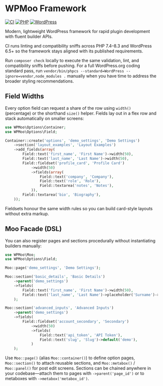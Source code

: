 # WPMoo Framework

[![CI](https://github.com/wpmoo-org/wpmoo/actions/workflows/ci.yml/badge.svg)](https://github.com/wpmoo-org/wpmoo/actions/workflows/ci.yml)
[![PHP](https://img.shields.io/badge/php-%3E%3D7.4-777bb4?logo=php)](https://www.php.net/releases/)
[![WordPress](https://img.shields.io/badge/wordpress-tested%206.5%20+-21759b?logo=wordpress)](https://wordpress.org/news/category/releases/)

Modern, lightweight WordPress framework for rapid plugin development with fluent builder APIs.

CI runs linting and compatibility sniffs across PHP 7.4–8.3 and WordPress 6.5+ so the framework stays aligned with its published requirements.

Run `composer check` locally to execute the same validation, lint, and compatibility sniffs before pushing. For a full WordPress.org coding standard pass, run `vendor/bin/phpcs --standard=WordPress --ignore=vendor,node_modules .` manually when you have time to address the broader styling recommendations.

## Field Widths

Every option field can request a share of the row using `width()` (percentage) or the shorthand `size()` helper. Fields lay out in a flex row and stack automatically on smaller screens:

```php
use WPMoo\Options\Container;
use WPMoo\Options\Field;

Container::create('options', 'demo_settings', 'Demo Settings')
    ->section('layout_examples', 'Layout Examples')
    ->add_fields(array(
        Field::text('first_name', 'First Name')->width(50),
        Field::text('last_name', 'Last Name')->width(50),
        Field::fieldset('profile_card', 'Profile Card')
            ->width(50)
            ->fields(array(
                Field::text('company', 'Company'),
                Field::text('role', 'Role'),
                Field::textarea('notes', 'Notes'),
            )),
        Field::textarea('bio', 'Biography'),
    ));
```

Fieldsets honour the same width rules so you can build card-style layouts without extra markup.

## Moo Facade (DSL)

You can also register pages and sections procedurally without instantiating builders manually:

```php
use WPMoo\Moo;
use WPMoo\Options\Field;

Moo::page('demo_settings', 'Demo Settings');

Moo::section('basic_details', 'Basic Details')
    ->parent('demo_settings')
    ->fields(
        Field::text('first_name', 'First Name')->width(50),
        Field::text('last_name', 'Last Name')->placeholder('Surname')->width(50),
    );

Moo::section('advanced_inputs', 'Advanced Inputs')
    ->parent('demo_settings')
    ->fields(
        Field::fieldset('account_secondary', 'Secondary')
            ->width(50)
            ->fields(
                Field::text('api_token', 'API Token'),
                Field::text('slug', 'Slug')->default('demo'),
            )
    );
```

Use `Moo::page()` (alias `Moo::container()`) to define option pages, `Moo::section()` to attach reusable sections, and `Moo::metabox()` / `Moo::panel()` for post edit screens. Sections can be chained anywhere in your codebase—attach them to pages with `->parent('page_id')` or to metaboxes with `->metabox('metabox_id')`.
